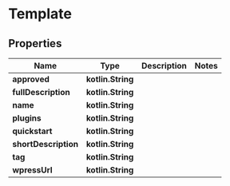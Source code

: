 
# Template

## Properties
Name | Type | Description | Notes
------------ | ------------- | ------------- | -------------
**approved** | **kotlin.String** |  | 
**fullDescription** | **kotlin.String** |  | 
**name** | **kotlin.String** |  | 
**plugins** | **kotlin.String** |  | 
**quickstart** | **kotlin.String** |  | 
**shortDescription** | **kotlin.String** |  | 
**tag** | **kotlin.String** |  | 
**wpressUrl** | **kotlin.String** |  | 



